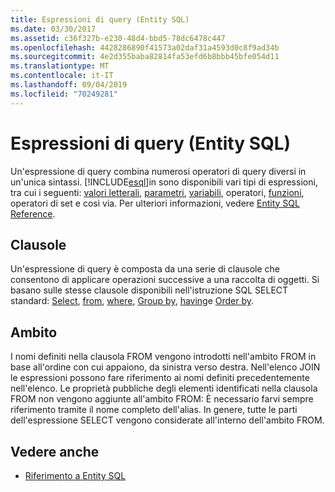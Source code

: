 ```yaml
---
title: Espressioni di query (Entity SQL)
ms.date: 03/30/2017
ms.assetid: c36f327b-e230-48d4-bbd5-78dc6478c447
ms.openlocfilehash: 4428286890f41573a02daf31a4593d0c8f9ad34b
ms.sourcegitcommit: 4e2d355baba82814fa53efd6b8bbb45bfe054d11
ms.translationtype: MT
ms.contentlocale: it-IT
ms.lasthandoff: 09/04/2019
ms.locfileid: "70249281"
---
```

# <a name="query-expressions-entity-sql"></a>Espressioni di query (Entity SQL)
Un'espressione di query combina numerosi operatori di query diversi in un'unica sintassi. [!INCLUDE[esql](../../../../../../includes/esql-md.md)]in sono disponibili vari tipi di espressioni, tra cui i seguenti: [valori letterali](literals-entity-sql.md), [parametri](parameters-entity-sql.md), [variabili](variables-entity-sql.md), operatori, [funzioni](functions-entity-sql.md), operatori di set e così via. Per ulteriori informazioni, vedere [Entity SQL Reference](entity-sql-reference.md).  
  
## <a name="clauses"></a>Clausole  
 Un'espressione di query è composta da una serie di clausole che consentono di applicare operazioni successive a una raccolta di oggetti. Si basano sulle stesse clausole disponibili nell'istruzione SQL SELECT standard: [Select](select-entity-sql.md), [from](from-entity-sql.md), [where](where-entity-sql.md), [Group by](group-by-entity-sql.md), [having](having-entity-sql.md)e [Order by](order-by-entity-sql.md).  
  
## <a name="scope"></a>Ambito  
 I nomi definiti nella clausola FROM vengono introdotti nell'ambito FROM in base all'ordine con cui appaiono, da sinistra verso destra. Nell'elenco JOIN le espressioni possono fare riferimento ai nomi definiti precedentemente nell'elenco. Le proprietà pubbliche degli elementi identificati nella clausola FROM non vengono aggiunte all'ambito FROM: È necessario farvi sempre riferimento tramite il nome completo dell'alias. In genere, tutte le parti dell'espressione SELECT vengono considerate all'interno dell'ambito FROM.  
  
## <a name="see-also"></a>Vedere anche

- [Riferimento a Entity SQL](entity-sql-reference.md)
